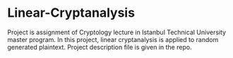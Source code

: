 # Linear-Cryptanalysis

Project is assignment of Cryptology lecture in Istanbul Technical University master program. In this project, linear cryptanalysis is applied to random generated plaintext. Project description file is given in the repo.
